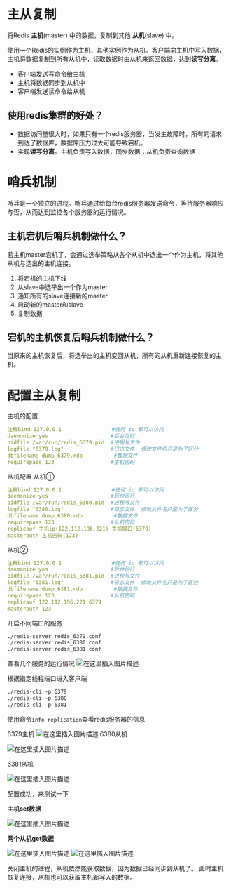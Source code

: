 
# 主从复制
将Redis **主机**(master) 中的数据，复制到其他 **从机**(slave) 中。

使用一个Redis的实例作为主机，其他实例作为从机。客户端向主机中写入数据，主机将数据复制到所有从机中，读取数据时由从机来返回数据，达到**读写分离**。
- 客户端发送写命令给主机
- 主机将数据同步到从机中
- 客户端发送读命令给从机

## 使用redis集群的好处？
- 数据访问量很大时，如果只有一个redis服务器，当发生故障时，所有的请求到达了数据库，数据库压力过大可能导致宕机。
- 实现**读写分离**。主机负责写入数据，同步数据；从机负责查询数据

# 哨兵机制
哨兵是一个独立的进程。哨兵通过给每台redis服务器发送命令，等待服务器响应与否，从而达到监控各个服务器的运行情况。

## 主机宕机后哨兵机制做什么？
若主机master宕机了，会通过选举策略从各个从机中选出一个作为主机，将其他从机与选出的主机连接。
1. 将宕机的主机下线
2. 从slave中选举出一个作为master
3. 通知所有的slave连接新的master
4. 启动新的master和slave
5. 复制数据

## 宕机的主机恢复后哨兵机制做什么？
当原来的主机恢复后，将选举出的主机变回从机，所有的从机重新连接恢复的主机。

# 配置主从复制
主机的配置

```yaml
注释bind 127.0.0.1                #任何 ip 都可以访问 
daemonize yes                    #后台运行 
pidfile /var/run/redis_6379.pid  #进程号文件 
logfile "6379.log"     			 #日志文件  修改文件名只是为了区分 
dbfilename dump_6379.rdb          #数据文件
requirepass 123                  #主机密码
```
从机配置
从机①
```yaml
注释bind 127.0.0.1                #任何 ip 都可以访问 
daemonize yes                    #后台运行 
pidfile /var/run/redis_6380.pid  #进程号文件 
logfile "6380.log"     			 #日志文件  修改文件名只是为了区分 
dbfilename dump_6380.rdb          #数据文件
requirepass 123                  #从机密码
replicaof 主机ip(122.112.196.221) 主机端口(6379) 
masterauth 主机密码(123)
```
从机②
```yaml
注释bind 127.0.0.1                #任何 ip 都可以访问 
daemonize yes                    #后台运行 
pidfile /var/run/redis_6381.pid  #进程号文件 
logfile "6381.log"     			 #日志文件  修改文件名只是为了区分 
dbfilename dump_6381.rdb          #数据文件
requirepass 123                  #从机密码
replicaof 122.112.196.221 6379
masterauth 123
```
开启不同端口的服务

```xml
./redis-server redis_6379.conf
./redis-server redis_6380.conf
./redis-server redis_6381.conf
```
查看几个服务的运行情况
![在这里插入图片描述](https://img-blog.csdnimg.cn/720062d2797c4f2f91ccc39bd9e92b70.png)

根据指定线程端口进入客户端
```xml
./redis-cli -p 6379
./redis-cli -p 6380
./redis-cli -p 6381
```
使用命令`info replication`查看redis服务器的信息

6379主机
![在这里插入图片描述](https://img-blog.csdnimg.cn/cbd8ced8772642cc9d1c5f13b260b596.png)
6380从机

![在这里插入图片描述](https://img-blog.csdnimg.cn/8395c93dc87a42aebde10bb7d9738108.png)

6381从机

![在这里插入图片描述](https://img-blog.csdnimg.cn/b18463f972a14dc69bec45b4cd6b5b5c.png)

配置成功，来测试一下

**主机set数据**

![在这里插入图片描述](https://img-blog.csdnimg.cn/2a6b9f7e221c460787e6abf68cdbbb4d.png)

**两个从机get数据**

![在这里插入图片描述](https://img-blog.csdnimg.cn/79e1cc92d0ad43c586c34b2749d8cf62.png)
![在这里插入图片描述](https://img-blog.csdnimg.cn/901d47fea0834ac7a50f2d22dc0aa309.png)

关闭主机的进程，从机依然能获取数据，因为数据已经同步到从机了。
此时主机恢复连接，从机也可以获取主机新写入的数据。









